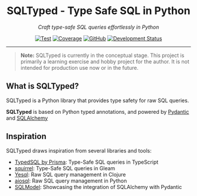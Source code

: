 <div align="center">

# SQLTyped - Type Safe SQL in Python

*Craft type-safe SQL queries effortlessly in Python*

[![Test](https://github.com/tylerhillery/sqltyped/workflows/Test/badge.svg)](https://github.com/tylerhillery/sqltyped/actions?query=workflow%3ATest)
[![Coverage](https://coverage-badge.samuelcolvin.workers.dev/tylerhillery/sqltyped.svg)](https://coverage-badge.samuelcolvin.workers.dev/redirect/tylerhillery/sqltyped)
[![GitHub](https://img.shields.io/github/license/tylerhillery/sqltyped)](https://github.com/tylerhillery/sqltyped/blob/main/LICENSE)
[![Development Status](https://img.shields.io/badge/Development%20Status-Concept-red)](https://github.com/tylerhillery/sqltyped)

</div>

___

> **Note:** SQLTyped is currently in the conceptual stage. This project is primarily a learning exercise and hobby project for the author. It is not intended for production use now or in the future.

## What is SQLTyped?

SQLTyped is a Python library that provides type safety for raw SQL queries.

**SQLTyped** is based on Python typed annotations, and powered by [Pydantic](https://docs.pydantic.dev/latest/) and [SQLAlchemy](https://www.sqlalchemy.org/)

## Inspiration

SQLTyped draws inspiration from several libraries and tools:
- [TypedSQL by Prisma](https://www.prisma.io/blog/announcing-typedsql-make-your-raw-sql-queries-type-safe-with-prisma-orm): Type-Safe SQL queries in TypeScript 
- [squirrel](https://github.com/giacomocavalieri/squirrel): Type-Safe SQL queries in Gleam
- [Yesql](https://github.com/krisajenkins/yesql): Raw SQL query management in Clojure
- [aiosql](https://github.com/nackjicholson/aiosql): Raw SQL query management in Python
- [SQLModel](https://github.com/fastapi/sqlmodel): Showcasing the integration of SQLAlchemy with Pydantic
